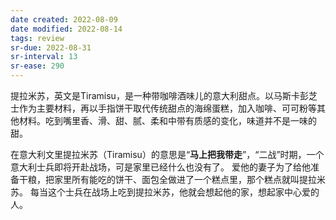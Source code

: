```yaml
---
date created: 2022-08-09
date modified: 2022-08-14
tags: review
sr-due: 2022-08-31
sr-interval: 13
sr-ease: 290
---
```


提拉米苏，英文是Tiramisu，是一种带咖啡酒味儿的意大利甜点。以马斯卡彭芝士作为主要材料，再以手指饼干取代传统甜点的海绵蛋糕，加入咖啡、可可粉等其他材料。吃到嘴里香、滑、甜、腻、柔和中带有质感的变化，味道并不是一味的甜。

在意大利文里提拉米苏（Tiramisu）的意思是“**马上把我带走**”，“二战”时期，一个意大利士兵即将开赴战场，可是家里已经什么也没有了。 爱他的妻子为了给他准备干粮，把家里所有能吃的饼干、面包全做进了一个糕点里，那个糕点就叫提拉米苏。 每当这个士兵在战场上吃到提拉米苏，他就会想起他的家，想起家中心爱的人。
